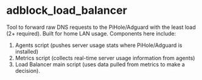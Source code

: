 # adblock_load_balancer
Tool to forward raw DNS requests to the PiHole/Adguard with the least load (2+ required). Built for home LAN usage. Components here include: 
1. Agents script (pushes server usage stats where PiHole/Adguard is installed)
2. Metrics script (collects real-time server usage information from agents)
3. Load Balancer main script (uses data pulled from metrics to make a decision).
